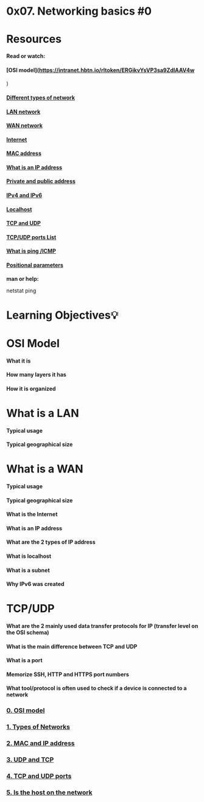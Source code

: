 # 0x07. Networking basics #0

# Resources

<b>Read or watch:</b>

#### [OSI model](https://intranet.hbtn.io/rltoken/ERGikvYsVP3sa9ZdlAAV4w
)
#### [Different types of network](https://intranet.hbtn.io/rltoken/H2peG3mV1MDDEK9c9FpGjA)
#### [LAN network](https://intranet.hbtn.io/rltoken/GLVy5U4Ja4c2BnKYDPwT5Q)
#### [WAN network](https://intranet.hbtn.io/rltoken/IghQOBbQi3Y-H82l3s9ERg)
#### [Internet](https://intranet.hbtn.io/rltoken/IghQOBbQi3Y-H82l3s9ERg)
#### [MAC address](https://intranet.hbtn.io/rltoken/DjY02-vo10kphmiYSa2Msg)
#### [What is an IP address](https://intranet.hbtn.io/rltoken/_pRm6TVS3zWV_cKg51Gn4Q)
#### [Private and public address](https://intranet.hbtn.io/rltoken/Tj1tSxadTHv8kS9Q7lzTpQ)
#### [IPv4 and IPv6](https://intranet.hbtn.io/rltoken/dhF14mh64BX6hULm9XPstg)
#### [Localhost](https://intranet.hbtn.io/rltoken/uqDHdS73W-CJQakM8vERtQ)
#### [TCP and UDP](https://intranet.hbtn.io/rltoken/nOeDjXQrw-N8eFmTBiuzqw)
#### [TCP/UDP ports List](https://intranet.hbtn.io/rltoken/gfKJyK0ztzhyNO0SIvVibQ)
#### [What is ping /ICMP](https://intranet.hbtn.io/rltoken/OPrB4crHtTLwUynA5YjVNw)
#### [Positional parameters](https://intranet.hbtn.io/rltoken/yN_ZinFzBaLXuJhOhKiMfw)

<b>man or help:</b>

netstat
ping

# Learning Objectives:bulb:

# OSI Model
#### What it is
#### How many layers it has
#### How it is organized

# What is a LAN
#### Typical usage
#### Typical geographical size

# What is a WAN
#### Typical usage
#### Typical geographical size
#### What is the Internet
#### What is an IP address
#### What are the 2 types of IP address
#### What is localhost
#### What is a subnet
#### Why IPv6 was created

# TCP/UDP
#### What are the 2 mainly used data transfer protocols for IP (transfer level on the OSI schema)
#### What is the main difference between TCP and UDP
#### What is a port
#### Memorize SSH, HTTP and HTTPS port numbers
#### What tool/protocol is often used to check if a device is connected to a network

### [0. OSI model](./0-OSI_model)

### [1. Types of Networks](./1-types_of_network)

### [2. MAC and IP address](./2-MAC_and_IP_address)

### [3. UDP and TCP](./3-UDP_and_TCP)

### [4. TCP and UDP ports](./4-TCP_and_UDP_ports)

### [5. Is the host on the network](./5-is_the_host_on_the_network)


